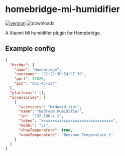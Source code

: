# homebridge-mi-humidifier

[![version](https://img.shields.io/npm/v/homebridge-mi-humidifier.svg)](https://www.npmjs.com/package/homebridge-mi-humidifier)
![downloads](https://img.shields.io/npm/dt/homebridge-mi-humidifier.svg)

A Xiaomi Mi humidifier plugin for Homebridge.

## Example config

```json
{
  "bridge": {
    "name": "Homebridge",
    "username": "CC:22:3D:E4:CE:30",
    "port": 51826,
    "pin": "031-45-154"
  },
  "platforms": [],
  "accessories": [
    {
      "accessory": "MiHumidifier",
      "name": "Bedroom Humidifier",
      "ip": "192.168.x.x",
      "token": "xxxxxxxxxxxxxxxxxxxxxxxxxxxxxxxx",
      "model": "v1",
      "showTemperature": true,
      "nameTemperature": "Bedroom Temperature 1"
    }
  ]
}
```
